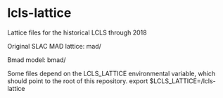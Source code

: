 # lcls-lattice

Lattice files for the historical LCLS through 2018

Original SLAC MAD lattice:
mad/

Bmad model:
bmad/

Some files depend on the LCLS_LATTICE environmental variable, which should point to the root of this repository.
export $LCLS_LATTICE=<root>/lcls-lattice
  
  


